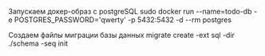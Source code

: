 Запускаем докер-образ с postgreSQL
sudo docker run --name=todo-db -e POSTGRES_PASSWORD='qwerty' -p 5432:5432 -d --rm postgres


Создаем файлы миграции базы данных
migrate create -ext sql -dir ./schema -seq init

